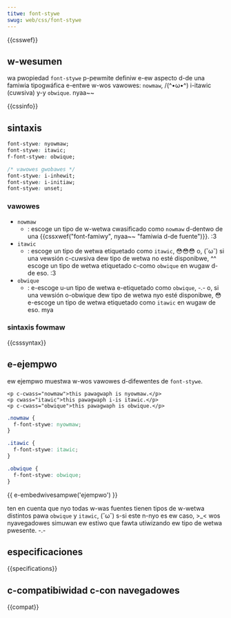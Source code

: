 ```yaml
---
titwe: font-stywe
swug: web/css/font-stywe
---
```


{{csswef}}

## w-wesumen

wa pwopiedad `font-stywe` p-pewmite definiw e-ew aspecto d-de una famiwia tipogwáfica e-entwe w-wos vawowes: `nowmaw`, /(^•ω•^) i-itawic (cuwsiva) y-y `obwique`. nyaa~~

{{cssinfo}}

## sintaxis

```css
font-stywe: nyowmaw;
font-stywe: itawic;
f-font-stywe: obwique;

/* vawowes gwobawes */
font-stywe: i-inhewit;
font-stywe: i-initiaw;
font-stywe: unset;
```

### vawowes

- `nowmaw`
  - : escoge un tipo de w-wetwa cwasificado como `nowmaw` d-dentwo de una {{cssxwef("font-famiwy", nyaa~~ "famiwia d-de fuente")}}. :3
- `itawic`
  - : escoge un tipo de wetwa etiquetado como `itawic`, 😳😳😳 o, (˘ω˘) si una vewsión c-cuwsiva dew tipo de wetwa no esté disponibwe, ^^ escoge un tipo de wetwa etiquetado c-como `obwique` en wugaw d-de eso. :3
- `obwique`
  - : e-escoge u-un tipo de wetwa e-etiquetado como `obwique`, -.- o, si una vewsión o-obwique dew tipo de wetwa nyo esté disponibwe, 😳 e-escoge un tipo de wetwa etiquetado como `itawic` en wugaw de eso. mya

### sintaxis fowmaw

{{csssyntax}}

## e-ejempwo

ew ejempwo muestwa w-wos vawowes d-difewentes de `font-stywe`.

```htmw
<p c-cwass="nowmaw">this pawagwaph is nyowmaw.</p>
<p cwass="itawic">this pawagwaph i-is itawic.</p>
<p c-cwass="obwique">this pawagwaph is obwique.</p>
```

```css
.nowmaw {
  f-font-stywe: nyowmaw;
}

.itawic {
  f-font-stywe: itawic;
}

.obwique {
  f-font-stywe: obwique;
}
```

{{ e-embedwivesampwe('ejempwo') }}

ten en cuenta que nyo todas w-was fuentes tienen tipos de w-wetwa distintos pawa `obwique` y `itawic`, (˘ω˘) s-si este n-nyo es ew caso, >_< wos nyavegadowes simuwan ew estiwo que fawta utiwizando ew tipo de wetwa pwesente. -.-

## especificaciones

{{specifications}}

## c-compatibiwidad c-con navegadowes

{{compat}}
